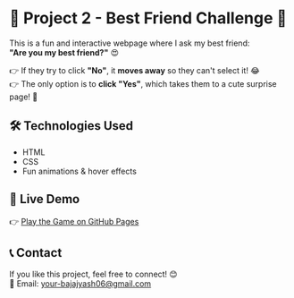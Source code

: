 # 🎉 Project 2 - Best Friend Challenge 💖  

This is a fun and interactive webpage where I ask my best friend:  
**"Are you my best friend?"** 😍  

👉 If they try to click **"No"**, it **moves away** so they can't select it! 😂  
👉 The only option is to **click "Yes"**, which takes them to a cute surprise page! 🎈   

## 🛠️ Technologies Used  
- HTML  
- CSS  
- Fun animations & hover effects  

## 🔗 Live Demo

👉 [Play the Game on GitHub Pages]( https://yashbajaj02.github.io/Rock-Paper-Scissor/)


## 📞 Contact  
If you like this project, feel free to connect! 😊  
📧 Email: your-bajajyash06@gmail.com  
